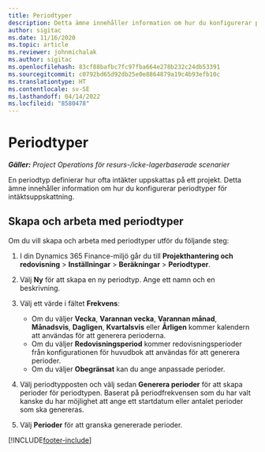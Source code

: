 ```yaml
---
title: Periodtyper
description: Detta ämne innehåller information om hur du konfigurerar periodtyper för intäktsuppskattning.
author: sigitac
ms.date: 11/16/2020
ms.topic: article
ms.reviewer: johnmichalak
ms.author: sigitac
ms.openlocfilehash: 83cf88bafbc7fc97fba664e278b232c24db53391
ms.sourcegitcommit: c0792bd65d92db25e0e8864879a19c4b93efb10c
ms.translationtype: HT
ms.contentlocale: sv-SE
ms.lasthandoff: 04/14/2022
ms.locfileid: "8580478"
---
```

# <a name="period-types"></a>Periodtyper

_**Gäller:** Project Operations för resurs-/icke-lagerbaserade scenarier_

En periodtyp definierar hur ofta intäkter uppskattas på ett projekt. Detta ämne innehåller information om hur du konfigurerar periodtyper för intäktsuppskattning. 

## <a name="create-and-work-with-period-types"></a>Skapa och arbeta med periodtyper
Om du vill skapa och arbeta med periodtyper utför du följande steg:

1. I din Dynamics 365 Finance-miljö går du till **Projekthantering och redovisning** > **Inställningar** > **Beräkningar** > **Periodtyper**.
2. Välj **Ny** för att skapa en ny periodtyp. Ange ett namn och en beskrivning.
3. Välj ett värde i fältet **Frekvens**:

    - Om du väljer **Vecka**, **Varannan vecka**, **Varannan månad**, **Månadsvis**, **Dagligen**, **Kvartalsvis** eller **Årligen** kommer kalendern att användas för att generera perioderna. 
    - Om du väljer **Redovisningsperiod** kommer redovisningsperioder från konfigurationen för huvudbok att användas för att generera perioder.
    - Om du väljer **Obegränsat** kan du ange anpassade perioder.
4. Välj periodtypposten och välj sedan **Generera perioder** för att skapa perioder för periodtypen. Baserat på periodfrekvensen som du har valt kanske du har möjlighet att ange ett startdatum eller antalet perioder som ska genereras.
5. Välj **Perioder** för att granska genererade perioder.



[!INCLUDE[footer-include](../includes/footer-banner.md)]